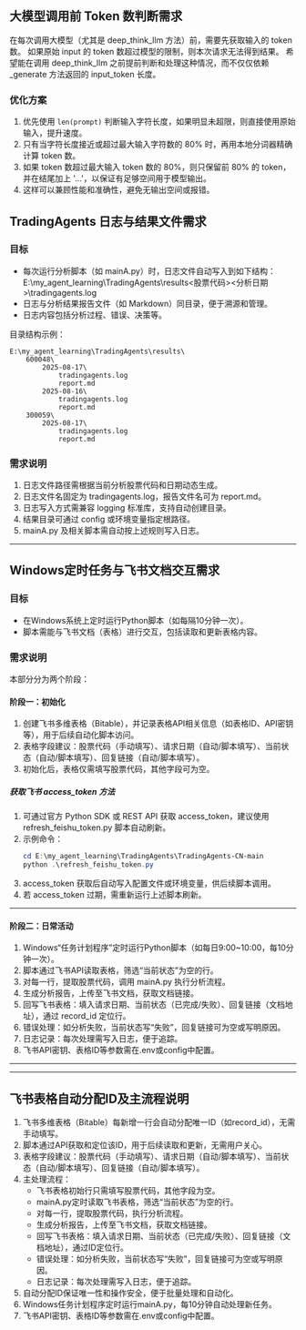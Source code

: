 ## 大模型调用前 Token 数判断需求

在每次调用大模型（尤其是 deep_think_llm 方法）前，需要先获取输入的 token 数。
如果原始 input 的 token 数超过模型的限制，则本次请求无法得到结果。
希望能在调用 deep_think_llm 之前提前判断和处理这种情况，而不仅仅依赖 _generate 方法返回的 input_token 长度。

### 优化方案
1. 优先使用 `len(prompt)` 判断输入字符长度，如果明显未超限，则直接使用原始输入，提升速度。
2. 只有当字符长度接近或超过最大输入字符数的 80% 时，再用本地分词器精确计算 token 数。
3. 如果 token 数超过最大输入 token 数的 80%，则只保留前 80% 的 token，并在结尾加上 '...'，以保证有足够空间用于模型输出。
4. 这样可以兼顾性能和准确性，避免无输出空间或报错。


## TradingAgents 日志与结果文件需求

### 目标
- 每次运行分析脚本（如 mainA.py）时，日志文件自动写入到如下结构：
  E:\my_agent_learning\TradingAgents\results\<股票代码>\<分析日期>\tradingagents.log
- 日志与分析结果报告文件（如 Markdown）同目录，便于溯源和管理。
- 日志内容包括分析过程、错误、决策等。

目录结构示例：
```
E:\my_agent_learning\TradingAgents\results\
    600048\
        2025-08-17\
            tradingagents.log
            report.md
        2025-08-16\
            tradingagents.log
            report.md
    300059\
        2025-08-17\
            tradingagents.log
            report.md
```

### 需求说明
1. 日志文件路径需根据当前分析股票代码和日期动态生成。
2. 日志文件名固定为 tradingagents.log，报告文件名可为 report.md。
3. 日志写入方式需兼容 logging 标准库，支持自动创建目录。
4. 结果目录可通过 config 或环境变量指定根路径。
5. mainA.py 及相关脚本需自动按上述规则写入日志。


---

## Windows定时任务与飞书文档交互需求

### 目标
- 在Windows系统上定时运行Python脚本（如每隔10分钟一次）。
- 脚本需能与飞书文档（表格）进行交互，包括读取和更新表格内容。

### 需求说明
本部分分为两个阶段：

#### 阶段一：初始化
1. 创建飞书多维表格（Bitable），并记录表格API相关信息（如表格ID、API密钥等），用于后续自动化脚本访问。
2. 表格字段建议：股票代码（手动填写）、请求日期（自动/脚本填写）、当前状态（自动/脚本填写）、回复链接（自动/脚本填写）。
3. 初始化后，表格仅需填写股票代码，其他字段可为空。

##### 获取飞书 access_token 方法
1. 可通过官方 Python SDK 或 REST API 获取 access_token，建议使用 refresh_feishu_token.py 脚本自动刷新。
2. 示例命令：
    ```powershell
    cd E:\my_agent_learning\TradingAgents\TradingAgents-CN-main
    python .\refresh_feishu_token.py
    ```
3. access_token 获取后自动写入配置文件或环境变量，供后续脚本调用。
4. 若 access_token 过期，需重新运行上述脚本刷新。

---

#### 阶段二：日常活动
1. Windows“任务计划程序”定时运行Python脚本（如每日9:00~10:00，每10分钟一次）。
2. 脚本通过飞书API读取表格，筛选“当前状态”为空的行。
3. 对每一行，提取股票代码，调用 mainA.py 执行分析流程。
4. 生成分析报告，上传至飞书文档，获取文档链接。
5. 回写飞书表格：填入请求日期、当前状态（已完成/失败）、回复链接（文档地址），通过 record_id 定位行。
6. 错误处理：如分析失败，当前状态写“失败”，回复链接可为空或写明原因。
7. 日志记录：每次处理需写入日志，便于追踪。
8. 飞书API密钥、表格ID等参数需在.env或config中配置。

---


---


## 飞书表格自动分配ID及主流程说明

1. 飞书多维表格（Bitable）每新增一行会自动分配唯一ID（如record_id），无需手动填写。
2. 脚本通过API获取和定位该ID，用于后续读取和更新，无需用户关心。
3. 表格字段建议：股票代码（手动填写）、请求日期（自动/脚本填写）、当前状态（自动/脚本填写）、回复链接（自动/脚本填写）。
4. 主处理流程：
    - 飞书表格初始行只需填写股票代码，其他字段为空。
    - mainA.py定时读取飞书表格，筛选“当前状态”为空的行。
    - 对每一行，提取股票代码，执行分析流程。
    - 生成分析报告，上传至飞书文档，获取文档链接。
    - 回写飞书表格：填入请求日期、当前状态（已完成/失败）、回复链接（文档地址），通过ID定位行。
    - 错误处理：如分析失败，当前状态写“失败”，回复链接可为空或写明原因。
    - 日志记录：每次处理需写入日志，便于追踪。
5. 自动分配ID保证唯一性和操作安全，便于批量处理和自动化。
6. Windows任务计划程序定时运行mainA.py，每10分钟自动处理新任务。
7. 飞书API密钥、表格ID等参数需在.env或config中配置。